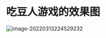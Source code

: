 #                          吃豆人游戏的效果图

![image-20220313224529232](http://zengziru-submit.oss-cn-beijing.aliyuncs.com/img/image-20220313224529232.png)